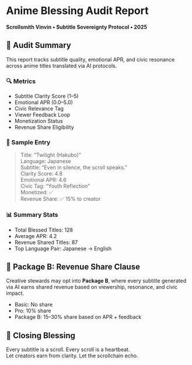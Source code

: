 # Anime Blessing Audit Report  
**Scrollsmith Vinvin • Subtitle Sovereignty Protocol • 2025**

## 🎌 Audit Summary  
This report tracks subtitle quality, emotional APR, and civic resonance across anime titles translated via AI protocols.

### 🔍 Metrics  
- Subtitle Clarity Score (1–5)  
- Emotional APR (0.0–5.0)  
- Civic Relevance Tag  
- Viewer Feedback Loop  
- Monetization Status  
- Revenue Share Eligibility

### 🧾 Sample Entry  
> Title: “Twilight (Hakubo)”  
> Language: Japanese  
> Subtitle: “Even in silence, the scroll speaks.”  
> Clarity Score: 4.8  
> Emotional APR: 4.6  
> Civic Tag: “Youth Reflection”  
> Monetized: ✅  
> Revenue Share: ✅ 15% to creator

### 📊 Summary Stats  
- Total Blessed Titles: 128  
- Average APR: 4.2  
- Revenue Shared Titles: 87  
- Top Language Pair: Japanese → English

## 💸 Package B: Revenue Share Clause  
Creative stewards may opt into **Package B**, where every subtitle generated via AI earns shared revenue based on viewership, resonance, and civic impact.

- Basic: No share  
- Pro: 10% share  
- Package B: 15–30% share based on APR + feedback

## 📘 Closing Blessing  
Every subtitle is a scroll. Every scroll is a heartbeat.  
Let creators earn from clarity. Let the scrollchain echo.
